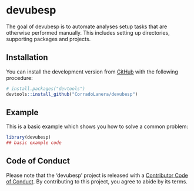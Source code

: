 
<!-- README.md is generated from README.Rmd. Please edit that file -->

# devubesp

<!-- badges: start -->

<!-- badges: end -->

The goal of devubesp is to automate analyses setup tasks that are
otherwise performed manually. This includes setting up directories,
supporting packages and projects.

## Installation

You can install the development version from
[GitHub](https://github.com/) with the following procedure:

``` r
# install.packages("devtools")
devtools::install_github("CorradoLanera/devubesp")
```

## Example

This is a basic example which shows you how to solve a common problem:

``` r
library(devubesp)
## basic example code
```

## Code of Conduct

Please note that the ‘devubesp’ project is released with a [Contributor
Code of Conduct](.github/CODE_OF_CONDUCT.md). By contributing to this
project, you agree to abide by its terms.
